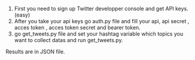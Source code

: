 1. First you need to sign up Twitter developper console and get API keys. (easy)
2. After you take your api keys go auth.py file and fill your api, api secret , acces token , acces token secret and bearer token.
3. go get_tweets.py file and set your hashtag variable which topics you want to collect datas and run get_tweets.py.

Results are in JSON file.
